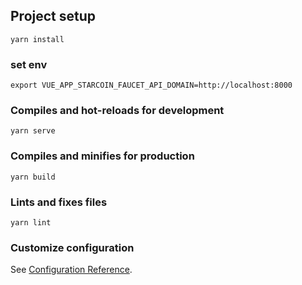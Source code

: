 ## Project setup
```
yarn install
```

### set env
```
export VUE_APP_STARCOIN_FAUCET_API_DOMAIN=http://localhost:8000
```

### Compiles and hot-reloads for development
```
yarn serve
```

### Compiles and minifies for production
```
yarn build
```

### Lints and fixes files
```
yarn lint
```

### Customize configuration
See [Configuration Reference](https://cli.vuejs.org/config/).
